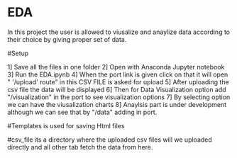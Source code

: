# EDA
In this project the user is allowed to viusalize and anaylize data according to their choice by giving proper set of data.

#Setup

1] Save all the files in one folder  2] Open with Anaconda Jupyter notebook 3] Run the EDA.ipynb 4] When the port link is given click on that it will open " '/upload' route" in this CSV FILE is asked for upload 5] After uploading the csv file the data will be displayed 6] Then for Data Visualization option add "/visualization" in the port to see visualization options 7] By selecting option we can have the viusalization charts 8] Anaylsis part is under development although we can see that by "/data" adding in port.

#Templates 
is used for saving Html files

#csv_file
its a directory where the uploaded csv files will we uploaded directly and all other tab fetch the data from here.
